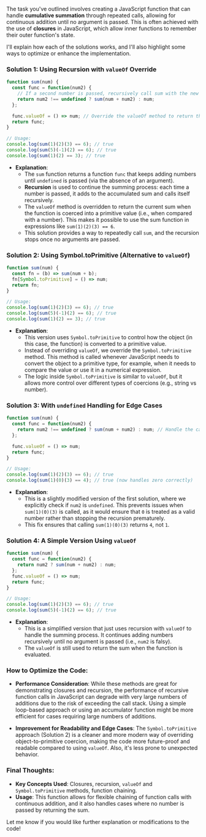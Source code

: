 The task you've outlined involves creating a JavaScript function that can handle **cumulative summation** through repeated calls, allowing for continuous addition until no argument is passed. This is often achieved with the use of **closures** in JavaScript, which allow inner functions to remember their outer function's state.

I'll explain how each of the solutions works, and I'll also highlight some ways to optimize or enhance the implementation.

### **Solution 1: Using Recursion with `valueOf` Override**

```javascript
function sum(num) {
  const func = function(num2) {
    // If a second number is passed, recursively call sum with the new total.
    return num2 !== undefined ? sum(num + num2) : num;
  };

  func.valueOf = () => num; // Override the valueOf method to return the current sum.
  return func;
}

// Usage:
console.log(sum(1)(2)(3) == 6); // true
console.log(sum(5)(-1)(2) == 6); // true
console.log(sum(1)(2) == 3); // true
```

- **Explanation**:
  - The `sum` function returns a function `func` that keeps adding numbers until `undefined` is passed (via the absence of an argument).
  - **Recursion** is used to continue the summing process: each time a number is passed, it adds to the accumulated sum and calls itself recursively.
  - The `valueOf` method is overridden to return the current sum when the function is coerced into a primitive value (i.e., when compared with a number). This makes it possible to use the sum function in expressions like `sum(1)(2)(3) == 6`.
  - This solution provides a way to repeatedly call `sum`, and the recursion stops once no arguments are passed.

### **Solution 2: Using Symbol.toPrimitive (Alternative to `valueOf`)**

```javascript
function sum(num) {
  const fn = (b) => sum(num + b);
  fn[Symbol.toPrimitive] = () => num;
  return fn;
}

// Usage:
console.log(sum(1)(2)(3) == 6); // true
console.log(sum(5)(-1)(2) == 6); // true
console.log(sum(1)(2) == 3); // true
```

- **Explanation**:
  - This version uses `Symbol.toPrimitive` to control how the object (in this case, the function) is converted to a primitive value.
  - Instead of overriding `valueOf`, we override the `Symbol.toPrimitive` method. This method is called whenever JavaScript needs to convert the object to a primitive type, for example, when it needs to compare the value or use it in a numerical expression.
  - The logic inside `Symbol.toPrimitive` is similar to `valueOf`, but it allows more control over different types of coercions (e.g., string vs number).

### **Solution 3: With `undefined` Handling for Edge Cases**

```javascript
function sum(num) {
  const func = function(num2) {
    return num2 !== undefined ? sum(num + num2) : num; // Handle the case when no number is passed.
  };

  func.valueOf = () => num;
  return func;
}

// Usage:
console.log(sum(1)(2)(3) == 6); // true
console.log(sum(1)(0)(3) == 4); // true (now handles zero correctly)
```

- **Explanation**:
  - This is a slightly modified version of the first solution, where we explicitly check if `num2` is `undefined`. This prevents issues when `sum(1)(0)(3)` is called, as it would ensure that `0` is treated as a valid number rather than stopping the recursion prematurely.
  - This fix ensures that calling `sum(1)(0)(3)` returns `4`, not `1`.

### **Solution 4: A Simple Version Using `valueOf`**

```javascript
function sum(num) {
  const func = function(num2) {
    return num2 ? sum(num + num2) : num;
  };
  func.valueOf = () => num;
  return func;
}

// Usage:
console.log(sum(1)(2)(3) == 6); // true
console.log(sum(5)(-1)(2) == 6); // true
```

- **Explanation**:
  - This is a simplified version that just uses recursion with `valueOf` to handle the summing process. It continues adding numbers recursively until no argument is passed (i.e., `num2` is falsy).
  - The `valueOf` is still used to return the sum when the function is evaluated.

### **How to Optimize the Code:**

- **Performance Consideration**: While these methods are great for demonstrating closures and recursion, the performance of recursive function calls in JavaScript can degrade with very large numbers of additions due to the risk of exceeding the call stack. Using a simple loop-based approach or using an accumulator function might be more efficient for cases requiring large numbers of additions.
  
- **Improvement for Readability and Edge Cases**: The `Symbol.toPrimitive` approach (Solution 2) is a cleaner and more modern way of overriding object-to-primitive coercion, making the code more future-proof and readable compared to using `valueOf`. Also, it's less prone to unexpected behavior.

### **Final Thoughts:**
- **Key Concepts Used**: Closures, recursion, `valueOf` and `Symbol.toPrimitive` methods, function chaining.
- **Usage**: This function allows for flexible chaining of function calls with continuous addition, and it also handles cases where no number is passed by returning the sum.

Let me know if you would like further explanation or modifications to the code!